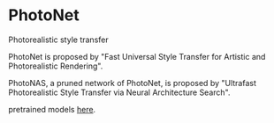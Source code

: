 # PhotoNet
Photorealistic style transfer

PhotoNet is proposed by "Fast Universal Style Transfer for Artistic and Photorealistic Rendering".

PhotoNAS, a pruned network of PhotoNet, is proposed by "Ultrafast Photorealistic Style Transfer via Neural Architecture Search".

pretrained models [here](https://drive.google.com/drive/folders/1HcwaTBBcooB36uWyEkqrTH7gZ3DyV1VP?usp=sharing).
